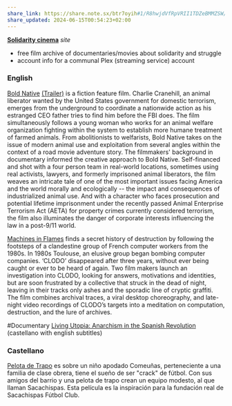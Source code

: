 ```yaml
---
share_link: https://share.note.sx/btr7oyih#1/R8hwjdVfRpVRII1TDZeBMMZSW/7sLUZxHUDCULf6M
share_updated: 2024-06-15T00:54:23+02:00
---
```

[**Solidarity cinema**](https://www.solidaritycinema.com/) *site*

- free film archive of documentaries/movies about solidarity and struggle
- account info for a communal Plex (streaming service) account
### English

[Bold Native](https://www.youtube.com/watch?v=JToC6l9Xx_c) [(Trailer)](https://www.youtube.com/watch?v=KCL4jQWPQ-Q) is a fiction feature film. Charlie Cranehill, an animal liberator wanted by the United States government for domestic terrorism, emerges from the underground to coordinate a nationwide action as his estranged CEO father tries to find him before the FBI does. The film simultaneously follows a young woman who works for an animal welfare organization fighting within the system to establish more humane treatment of farmed animals. From abolitionists to welfarists, Bold Native takes on the issue of modern animal use and exploitation from several angles within the context of a road movie adventure story. The filmmakers' background in documentary informed the creative approach to Bold Native. Self-financed and shot with a four person team in real-world locations, sometimes using real activists, lawyers, and formerly imprisoned animal liberators, the film weaves an intricate tale of one of the most important issues facing America and the world morally and ecologically -- the impact and consequences of industrialized animal use. And with a character who faces prosecution and potential lifetime imprisonment under the recently passed Animal Enterprise Terrorism Act (AETA) for property crimes currently considered terrorism, the film also illuminates the danger of corporate interests influencing the law in a post-9/11 world.



[Machines in Flames](https://www.youtube.com/watch?v=qGVMu5OPu7E) finds a secret history of destruction by following the footsteps of a clandestine group of French computer workers from the 1980s. In 1980s Toulouse, an elusive group began bombing computer companies. ‘CLODO’ disappeared after three years, without ever being caught or ever to be heard of again. Two film makers launch an investigation into CLODO, looking for answers, motivations and identities, but are soon frustrated by a collective that struck in the dead of night, leaving in their tracks only ashes and the sporadic line of cryptic graffiti. The film combines archival traces, a viral desktop choreography, and late-night video recordings of CLODO’s targets into a meditation on computation, destruction, and the lure of archives.



#Documentary [Living Utopia: Anarchism in the Spanish Revolution](https://www.youtube.com/watch?v=HAEhRRDvHHQ&t=606s) (castellano with english subtitles) 

### Castellano

[Pelota de Trapo](https://www.youtube.com/watch?v=085W3Kjoums)
 es sobre un niño apodado Comeuñas, perteneciente a una familia de clase obrera, tiene el sueño de ser "crack" de fútbol. Con sus amigos del barrio y una pelota de trapo crean un equipo modesto, al que llaman Sacachispas. Esta película es la inspiración para la fundación real de Sacachispas Fútbol Club.


